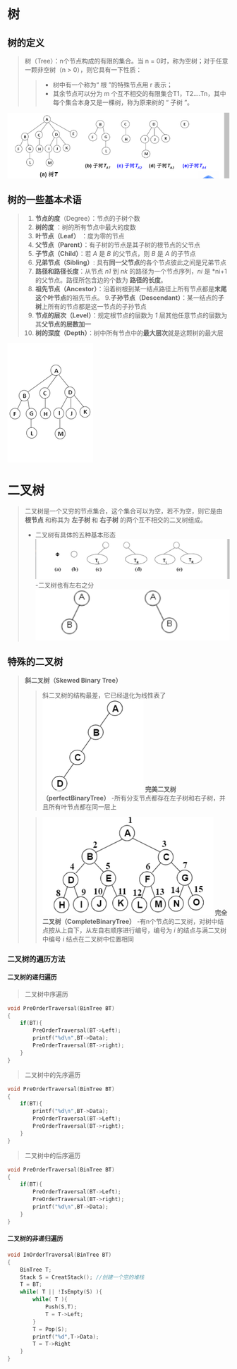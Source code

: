 # 树  

## 树的定义

> 树（Tree）：n个节点构成的有限的集合。当 n = 0时，称为空树；对于任意一颗非空树（n > 0），则它具有一下性质：
>> - 树中有一个称为“ 根 ”的特殊节点用 r 表示；
>> - 其余节点可以分为 m 个互不相交的有限集合T1，T2....Tn，其中每个集合本身又是一棵树，称为原来树的 “ 子树 ”。

![](无标题.png)

## 树的一些基本术语  
>1. **节点的度**（Degree）：节点的子树个数  
>2. **树的度** ：树的所有节点中最大的度数
>3. **叶节点（Leaf）** ：度为零的节点
>4. **父节点（Parent）**：有子树的节点是其子树的根节点的父节点
>5. **子节点（Child）**：若 *A* 是 *B* 的父节点，则 *B* 是 *A* 的子节点
>6. **兄弟节点（Sibling）**: 具有**同一父节点**的各个节点彼此之间是兄弟节点
>7. **路径和路径长度**：从节点 *n1* 到 *nk* 的路径为一个节点序列，*ni* 是 *ni+1的父节点。路径所包含边的个数为 **路径的长度**。
>8. **祖先节点（Ancestor）**：沿着树根到某一结点路径上所有节点都是**末尾这个叶节点**的祖先节点。
>9.**子孙节点（Descendant）**：某一结点的**子树**上所有的节点都是这一节点的子孙节点
>10. **节点的层次（Level）**：规定根节点的层数为 *1* 层其他任意节点的层数为其**父节点的层数加一**
>11. **树的深度（Depth）**：树中所有节点中的**最大层次**就是这颗树的最大层

![](Tree.png)

# 二叉树

> 二叉树是一个又穷的节点集合，这个集合可以为空，若不为空，则它是由 **根节点** 和称其为 **左子树** 和 **右子树** 的两个互不相交的二叉树组成。
> - 二叉树有具体的五种基本形态
> ![](BintreeBasic.png)
> -二叉树也有左右之分
> ![](TreeBasic.png)

## 特殊的二叉树

> **斜二叉树（Skewed Binary Tree）**
> 
>> 斜二叉树的结构最差，它已经退化为线性表了
>> ![](SkewedBinaryTree.png)
> **完美二叉树（perfectBinaryTree）**
> -所有分支节点都存在左子树和右子树，并且所有叶节点都在同一层上
> 
>> ![](PerfectBinaryTree.png)
> **完全二叉树（CompleteBinaryTree）**
> -有n个节点的二叉树，对树中结点按从上自下，从左自右顺序进行编号，编号为 *i* 的结点与满二叉树中编号 *i* 结点在二叉树中位置相同

### 二叉树的遍历方法

#### 二叉树的递归遍历
> 二叉树中序遍历
```C
void PreOrderTraversal(BinTree BT)
{
    if(BT){
        PreOrderTraversal(BT->Left);
        printf("%d\n",BT->Data);
        PreOrderTraversal(BT->right);
    }
}
```
> 二叉树中的先序遍历
```C
void PreOrderTraversal(BinTree BT)
{
    if(BT){
        printf("%d\n",BT->Data);
        PreOrderTraversal(BT->Left);
        PreOrderTraversal(BT->right);
    }
}
```
> 二叉树中的后序遍历
```C
void PreOrderTraversal(BinTree BT)
{
    if(BT){
        PreOrderTraversal(BT->Left);
        PreOrderTraversal(BT->right);
        printf("%d\n",BT->Data);
    }
}
```

#### 二叉树的非递归遍历

```C
void InOrderTraversal(BinTree BT)
{
    BinTree T;
    Stack S = CreatStack(); //创建一个空的堆栈
    T = BT;
    while( T || !IsEmpty(S) ){
        while( T ){
            Push(S,T);
            T = T->Left;
        }
        T = Pop(S);
        printf("%d",T->Data);
        T = T->Right
    }
}
```
